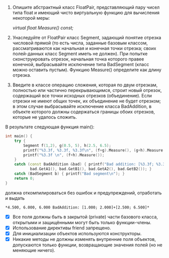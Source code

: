 1. Опишите абстрактный класс  FloatPair, представляющий пару чисел типа float и имеющий чисто виртуальную функцию для вычисления некоторой меры:

    *virtual float Measure() const;*

2. Унаследуйте от FloatPair класс Segment, задающий понятие отрезка числовой прямой (то есть числа, заданные базовым классом, рассматриваются как начальная и конечная точки отрезка; своих полей-данных класс Segment иметь не должен). При попытке сконструировать отрезок, начальная точка которого правее конечной, выбрасывайте исключение типа BadSegment (класс можно оставить пустым). Функцию Measure() определите как длину отрезка.

3.  Введите в классе операцию сложения, которая по двум отрезкам, полностью или частично перекрывающимся, строит новый отрезок, содержащий все точки исходных отрезков (объединение). Если отрезки не имеют общих точек, их объединение не будет отрезком; в этом случае выбрасывайте исключение класса BadAddition, в объекте которого должны содержаться границы обоих отрезков, которые не удалось сложить.

В результате следующая функция main(): 

```cpp
int main() {
    try { 
        Segment f(1,2), g(0.5, 5), h(2.5, 6.5);
        printf("%3.3f, %3.3f, %3.3f\n", (f+g).Measure(), (g+h).Measure(), (f+g+h).Measure());
        printf("%3.3f \n", (f+h).Measure()); 
    }
    catch (const BadAddition &bad) { printf("Bad addition: [%3.3f; %3.3f] + [%3.3f; %3.3f]\n", 
           bad.GetA1(), bad.GetB1(), bad.GetA2(), bad.GetB2()); }
    catch (BadSegment b) { printf("Bad segment\n"); }
    return 0; 
}
```

должна откомпилироваться без ошибок и предупреждений, отработать и выдать

    *4.500, 6.000, 6.000 BadAddition: [1.000; 2.000]+[2.500; 6.500]*

 - [x] Все поля должны быть в закрытой (private) части базового класса, открытыми и защищёнными могут быть только функции-члены.
 - [x] Использование директивы friend запрещено.
 - [x] Для инициализации объектов используются конструкторы.
 - [x] Никакие методы не должны изменять внутренние поля объектов, допускаются только функции, возвращающие значения полей (но не меняющие ничего).
